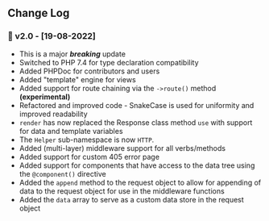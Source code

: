## Change Log


### 🎉 v2.0 - [19-08-2022]
- This is a major ***breaking*** update
- Switched to PHP 7.4 for type declaration compatibility
- Added PHPDoc for contributors and users
- Added "template" engine for views
- Added support for route chaining via the `->route()` method **(experimental)**
- Refactored and improved code - SnakeCase is used for uniformity and improved readability
- `render` has now replaced the Response class method `use` with support for data and template variables
- The `Helper` sub-namespace is now `HTTP`.
- Added (multi-layer) middleware support for all verbs/methods
- Added support for custom 405 error page
- Added support for components that have access to the data tree using the `@component()` directive
- Added the `append` method to the request object to allow for appending of data to the request object for use in the middleware functions
- Added the `data` array to serve as a custom data store in the request object